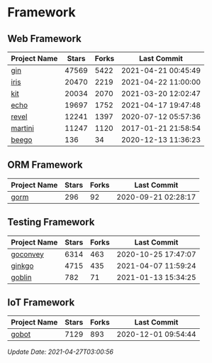 # Framework

## Web Framework
| Project Name | Stars | Forks | Last Commit |
| ------------ | ----- | ----- | ----------- |
| [gin](https://github.com/gin-gonic/gin) | 47569 | 5422 | 2021-04-21 00:45:49 |
| [iris](https://github.com/kataras/iris) | 20470 | 2219 | 2021-04-22 11:00:00 |
| [kit](https://github.com/go-kit/kit) | 20034 | 2070 | 2021-03-20 12:02:47 |
| [echo](https://github.com/labstack/echo) | 19697 | 1752 | 2021-04-17 19:47:48 |
| [revel](https://github.com/revel/revel) | 12241 | 1397 | 2020-07-12 05:57:36 |
| [martini](https://github.com/go-martini/martini) | 11247 | 1120 | 2017-01-21 21:58:54 |
| [beego](https://github.com/astaxie/beego) | 136 | 34 | 2020-12-13 11:36:23 |

## ORM Framework
| Project Name | Stars | Forks | Last Commit |
| ------------ | ----- | ----- | ----------- |
| [gorm](https://github.com/jinzhu/gorm) | 296 | 92 | 2020-09-21 02:28:17 |

## Testing Framework
| Project Name | Stars | Forks | Last Commit |
| ------------ | ----- | ----- | ----------- |
| [goconvey](https://github.com/smartystreets/goconvey) | 6314 | 463 | 2020-10-25 17:47:07 |
| [ginkgo](https://github.com/onsi/ginkgo) | 4715 | 435 | 2021-04-07 11:59:24 |
| [goblin](https://github.com/franela/goblin) | 782 | 71 | 2021-01-13 15:34:25 |

## IoT Framework
| Project Name | Stars | Forks | Last Commit |
| ------------ | ----- | ----- | ----------- |
| [gobot](https://github.com/hybridgroup/gobot) | 7129 | 893 | 2020-12-01 09:54:44 |

*Update Date: 2021-04-27T03:00:56*